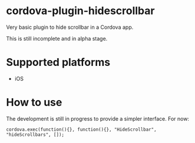 # cordova-plugin-hidescrollbar

Very basic plugin to hide scrollbar in a Cordova app.

This is still incomplete and in alpha stage.

# Supported platforms

- iOS

# How to use

The development is still in progress to provide a simpler interface. For now:

```cordova.exec(function(){}, function(){}, "HideScrollbar", "hideScrollbars", []);```
